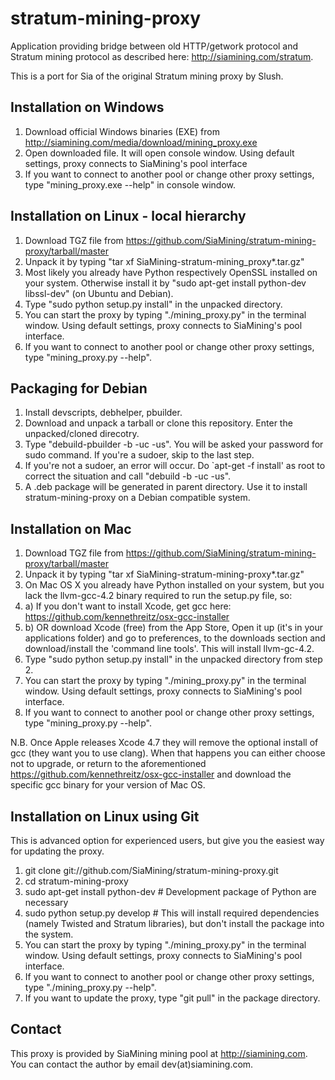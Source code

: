 stratum-mining-proxy
====================

Application providing bridge between old HTTP/getwork protocol and Stratum mining protocol
as described here: http://siamining.com/stratum.

This is a port for Sia of the original Stratum mining proxy by Slush.

Installation on Windows
-----------------------

1. Download official Windows binaries (EXE) from http://siamining.com/media/download/mining_proxy.exe
2. Open downloaded file. It will open console window. Using default settings, proxy connects to SiaMining's pool interface
3. If you want to connect to another pool or change other proxy settings, type "mining_proxy.exe --help" in console window.

Installation on Linux - local hierarchy
---------------------------------------

1. Download TGZ file from https://github.com/SiaMining/stratum-mining-proxy/tarball/master
2. Unpack it by typing "tar xf SiaMining-stratum-mining_proxy*.tar.gz"
3. Most likely you already have Python respectively OpenSSL installed on your system. Otherwise install it by "sudo apt-get install python-dev libssl-dev"
(on Ubuntu and Debian).
3. Type "sudo python setup.py install" in the unpacked directory.
4. You can start the proxy by typing "./mining_proxy.py" in the terminal window. Using default settings,
proxy connects to SiaMining's pool interface.
5. If you want to connect to another pool or change other proxy settings, type "mining_proxy.py --help".

Packaging for Debian
--------------------

1. Install devscripts, debhelper, pbuilder.
2. Download and unpack a tarball or clone this repository. Enter the unpacked/cloned direcotry.
3. Type "debuild-pbuilder -b -uc -us". You will be asked your password for sudo command. If you're a sudoer, skip to the last step.
4. If you're not a sudoer, an error will occur. Do `apt-get -f install' as root to correct the situation and call "debuild -b -uc -us".
5. A .deb package will be generated in parent directory. Use it to install stratum-mining-proxy on a Debian compatible system.

Installation on Mac
-------------------
1. Download TGZ file from https://github.com/SiaMining/stratum-mining-proxy/tarball/master
2. Unpack it by typing "tar xf SiaMining-stratum-mining-proxy*.tar.gz"
3. On Mac OS X you already have Python installed on your system, but you lack the llvm-gcc-4.2 binary required to run the setup.py file, so:
3. a) If you don't want to install Xcode, get gcc here: https://github.com/kennethreitz/osx-gcc-installer
3. b) OR download Xcode (free) from the App Store, Open it up (it's in your applications folder) and go to preferences, to the downloads section and download/install the 'command line tools'. This will install llvm-gc-4.2.
4. Type "sudo python setup.py install" in the unpacked directory from step 2.
5. You can start the proxy by typing "./mining_proxy.py" in the terminal window. Using default settings, proxy connects to SiaMining's pool interface.
6. If you want to connect to another pool or change other proxy settings, type "mining_proxy.py --help".

N.B. Once Apple releases Xcode 4.7 they will remove the optional install of gcc (they want you to use clang). When that happens you can either choose not to upgrade, or return to the aforementioned https://github.com/kennethreitz/osx-gcc-installer and download the specific gcc binary for your version of Mac OS.

Installation on Linux using Git
-------------------------------
This is advanced option for experienced users, but give you the easiest way for updating the proxy.

1. git clone git://github.com/SiaMining/stratum-mining-proxy.git
2. cd stratum-mining-proxy
3. sudo apt-get install python-dev # Development package of Python are necessary
4. sudo python setup.py develop # This will install required dependencies (namely Twisted and Stratum libraries),
but don't install the package into the system.
5. You can start the proxy by typing "./mining_proxy.py" in the terminal window. Using default settings,
proxy connects to SiaMining's pool interface.
6. If you want to connect to another pool or change other proxy settings, type "./mining_proxy.py --help".
7. If you want to update the proxy, type "git pull" in the package directory.

Contact
-------

This proxy is provided by SiaMining mining pool at http://siamining.com. You can contact the author
by email dev(at)siamining.com.
